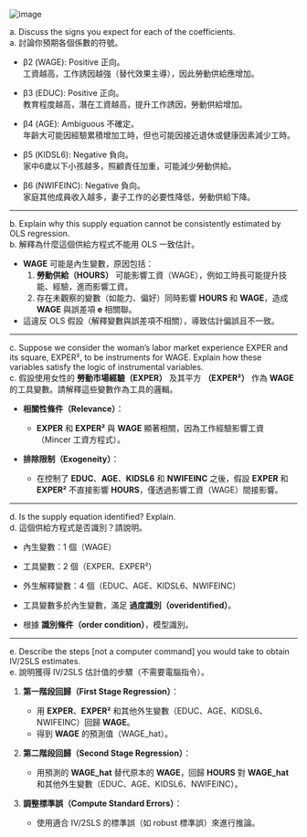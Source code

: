 ![image](https://github.com/user-attachments/assets/c199154b-9fa6-4cc5-a10b-e4d38347558a)

a. Discuss the signs you expect for each of the coefficients.  
a. 討論你預期各個係數的符號。

- β2 (WAGE): Positive 正向。  
  工資越高，工作誘因越強（替代效果主導），因此勞動供給應增加。

- β3 (EDUC): Positive 正向。  
  教育程度越高，潛在工資越高，提升工作誘因，勞動供給增加。

- β4 (AGE): Ambiguous 不確定。  
  年齡大可能因經驗累積增加工時，但也可能因接近退休或健康因素減少工時。

- β5 (KIDSL6): Negative 負向。  
  家中6歲以下小孩越多，照顧責任加重，可能減少勞動供給。

- β6 (NWIFEINC): Negative 負向。  
  家庭其他成員收入越多，妻子工作的必要性降低，勞動供給下降。

---

b. Explain why this supply equation cannot be consistently estimated by OLS regression.  
b. 解釋為什麼這個供給方程式不能用 OLS 一致估計。

- **WAGE** 可能是內生變數，原因包括：
  1. **勞動供給（HOURS）** 可能影響工資（WAGE），例如工時長可能提升技能、經驗，進而影響工資。
  2. 存在未觀察的變數（如能力、偏好）同時影響 **HOURS** 和 **WAGE**，造成 **WAGE** 與誤差項 **e** 相關聯。
- 這違反 OLS 假設（解釋變數與誤差項不相關），導致估計偏誤且不一致。

---

c. Suppose we consider the woman’s labor market experience EXPER and its square, EXPER², to be instruments for WAGE. Explain how these variables satisfy the logic of instrumental variables.  
c. 假設使用女性的 **勞動市場經驗（EXPER）** 及其平方 **（EXPER²）** 作為 **WAGE** 的工具變數。請解釋這些變數作為工具的邏輯。

- **相關性條件（Relevance）**：  
  - **EXPER** 和 **EXPER²** 與 **WAGE** 顯著相關，因為工作經驗影響工資（Mincer 工資方程式）。

- **排除限制（Exogeneity）**：  
  - 在控制了 **EDUC**、**AGE**、**KIDSL6** 和 **NWIFEINC** 之後，假設 **EXPER** 和 **EXPER²** 不直接影響 **HOURS**，僅透過影響工資（WAGE）間接影響。

---

d. Is the supply equation identified? Explain.  
d. 這個供給方程式是否識別？請說明。

- 內生變數：1 個（WAGE）  
- 工具變數：2 個（EXPER、EXPER²）  
- 外生解釋變數：4 個（EDUC、AGE、KIDSL6、NWIFEINC）

- 工具變數多於內生變數，滿足 **過度識別（overidentified）**。  
- 根據 **識別條件（order condition）**，模型識別。

---

e. Describe the steps [not a computer command] you would take to obtain IV/2SLS estimates.  
e. 說明獲得 IV/2SLS 估計值的步驟（不需要電腦指令）。

1. **第一階段回歸（First Stage Regression）**：
   - 用 **EXPER**、**EXPER²** 和其他外生變數（EDUC、AGE、KIDSL6、NWIFEINC）回歸 **WAGE**。
   - 得到 **WAGE** 的預測值（WAGE_hat）。

2. **第二階段回歸（Second Stage Regression）**：
   - 用預測的 **WAGE_hat** 替代原本的 **WAGE**，回歸 **HOURS** 對 **WAGE_hat** 和其他外生變數（EDUC、AGE、KIDSL6、NWIFEINC）。

3. **調整標準誤（Compute Standard Errors）**：
   - 使用適合 IV/2SLS 的標準誤（如 robust 標準誤）來進行推論。
